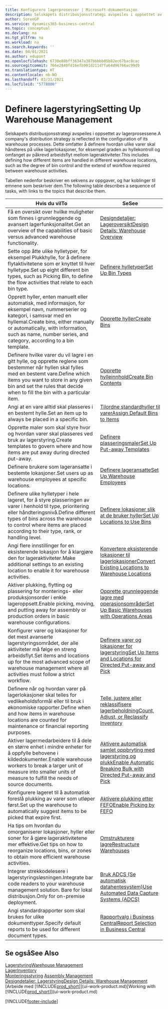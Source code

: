 ```yaml
---
title: Konfigurere lagerprosesser | Microsoft-dokumentasjon
description: Selskapets distribusjonsstrategi avspeiles i oppsettet av lagerprosessene. Dette omfatter å definere hvordan ulike varer skal håndteres på ulike lagerlokasjoner, for eksempel graden av hyllekontroll og omfanget av påkrevd arbeidsflyt mellom lageraktiviteter.
author: SorenGP
ms.service: dynamics365-business-central
ms.topic: conceptual
ms.devlang: na
ms.tgt_pltfrm: na
ms.workload: na
ms.search.keywords: ''
ms.date: 04/01/2021
ms.author: edupont
ms.openlocfilehash: 6730e88bff36347a387bbbbb05b82ec67bac8cac
ms.sourcegitcommit: 766e2840fd16efb901d211d7fa64d96766ac99d9
ms.translationtype: HT
ms.contentlocale: nb-NO
ms.lasthandoff: 03/31/2021
ms.locfileid: "5778000"
---
```

# <a name="setting-up-warehouse-management"></a><span data-ttu-id="773b4-104">Definere lagerstyring</span><span class="sxs-lookup"><span data-stu-id="773b4-104">Setting Up Warehouse Management</span></span>
<span data-ttu-id="773b4-105">Selskapets distribusjonsstrategi avspeiles i oppsettet av lagerprosessene.</span><span class="sxs-lookup"><span data-stu-id="773b4-105">A company's distribution strategy is reflected in the configuration of its warehouse processes.</span></span> <span data-ttu-id="773b4-106">Dette omfatter å definere hvordan ulike varer skal håndteres på ulike lagerlokasjoner, for eksempel graden av hyllekontroll og omfanget av påkrevd arbeidsflyt mellom lageraktiviteter.</span><span class="sxs-lookup"><span data-stu-id="773b4-106">This includes defining how different items are handled in different warehouse locations, such as the degree of bin control and the extend of workflow required between warehouse activities.</span></span>  

 <span data-ttu-id="773b4-107">Tabellen nedenfor beskriver en sekvens av oppgaver, og har koblinger til emnene som beskriver dem.</span><span class="sxs-lookup"><span data-stu-id="773b4-107">The following table describes a sequence of tasks, with links to the topics that describe them.</span></span>   

|<span data-ttu-id="773b4-108">**Hvis du vil**</span><span class="sxs-lookup"><span data-stu-id="773b4-108">**To**</span></span>|<span data-ttu-id="773b4-109">**Se**</span><span class="sxs-lookup"><span data-stu-id="773b4-109">**See**</span></span>|  
|------------|-------------|  
|<span data-ttu-id="773b4-110">Få en oversikt over hvilke muligheter som finnes i grunnleggende og avansert lagerfunksjonalitet.</span><span class="sxs-lookup"><span data-stu-id="773b4-110">Get an overview of the capabilities of basic versus advanced warehouse functionality.</span></span>|[<span data-ttu-id="773b4-111">Designdetaljer: Lageroversikt</span><span class="sxs-lookup"><span data-stu-id="773b4-111">Design Details: Warehouse Overview</span></span>](design-details-warehouse-overview.md)|  
|<span data-ttu-id="773b4-112">Sette opp åtte ulike hylletyper, for eksempel Plukkhylle, for å definere flytaktivitetene som er knyttet til hver hylletype.</span><span class="sxs-lookup"><span data-stu-id="773b4-112">Set up eight different bin types, such as Picking Bin, to define the flow activities that relate to each bin type.</span></span>|[<span data-ttu-id="773b4-113">Definere hylletyper</span><span class="sxs-lookup"><span data-stu-id="773b4-113">Set Up Bin Types</span></span>](warehouse-how-to-set-up-bin-types.md)|  
|<span data-ttu-id="773b4-114">Opprett hyller, enten manuelt eller automatisk, med informasjon, for eksempel navn, nummerserier og kategori, i samsvar med en hyllemal.</span><span class="sxs-lookup"><span data-stu-id="773b4-114">Create bins, either manually or automatically, with information, such as name, number series, and category, according to a bin template.</span></span>|[<span data-ttu-id="773b4-115">Opprette hyller</span><span class="sxs-lookup"><span data-stu-id="773b4-115">Create Bins</span></span>](warehouse-how-to-create-individual-bins.md)|  
|<span data-ttu-id="773b4-116">Definere hvilke varer du vil lagre i en gitt hylle, og opprette reglene som bestemmer når hyllen skal fylles med en bestemt vare.</span><span class="sxs-lookup"><span data-stu-id="773b4-116">Define which items you want to store in any given bin and set the rules that decide when to fill the bin with a particular item.</span></span>|[<span data-ttu-id="773b4-117">Opprette hylleinnhold</span><span class="sxs-lookup"><span data-stu-id="773b4-117">Create Bin Contents</span></span>](warehouse-how-to-set-up-bin-contents.md)|  
|<span data-ttu-id="773b4-118">Angi at en vare alltid skal plasseres i en bestemt hylle.</span><span class="sxs-lookup"><span data-stu-id="773b4-118">Set an item up to always be placed in a specific bin.</span></span>|[<span data-ttu-id="773b4-119">Tilordne standardhyller til varer</span><span class="sxs-lookup"><span data-stu-id="773b4-119">Assign Default Bins to Items</span></span>](warehouse-how-to-assign-default-bins-to-items.md)|
|<span data-ttu-id="773b4-120">Opprette maler som skal styre hvor og hvordan varer skal plasseres ved bruk av lagerstyring.</span><span class="sxs-lookup"><span data-stu-id="773b4-120">Create templates to govern where and how items are put away during directed put-away.</span></span>|[<span data-ttu-id="773b4-121">Definere plasseringsmaler</span><span class="sxs-lookup"><span data-stu-id="773b4-121">Set Up Put-away Templates</span></span>](warehouse-how-to-set-up-put-away-templates.md)|
|<span data-ttu-id="773b4-122">Definere brukere som lageransatte i bestemte lokasjoner.</span><span class="sxs-lookup"><span data-stu-id="773b4-122">Set users up as warehouse employees at specific locations.</span></span>|[<span data-ttu-id="773b4-123">Definere lageransatte</span><span class="sxs-lookup"><span data-stu-id="773b4-123">Set Up Warehouse Employees</span></span>](warehouse-how-to-set-up-warehouse-employees.md)|
|<span data-ttu-id="773b4-124">Definere ulike hylletyper i hele lageret, for å styre plasseringen av varer i henhold til type, prioritering eller håndteringsnivå.</span><span class="sxs-lookup"><span data-stu-id="773b4-124">Define different types of bins across the warehouse to control where items are placed according to their type, rank, or handling level.</span></span>|[<span data-ttu-id="773b4-125">Definere lokasjoner slik at de bruker hyller</span><span class="sxs-lookup"><span data-stu-id="773b4-125">Set Up Locations to Use Bins</span></span>](warehouse-how-to-set-up-locations-to-use-bins.md)|
|<span data-ttu-id="773b4-126">Angi flere innstillinger for en eksisterende lokasjon for å klargjøre den for lageraktiviteter.</span><span class="sxs-lookup"><span data-stu-id="773b4-126">Make additional settings to an existing location to enable it for warehouse activities.</span></span>|[<span data-ttu-id="773b4-127">Konvertere eksisterende lokasjoner til lagerlokasjoner</span><span class="sxs-lookup"><span data-stu-id="773b4-127">Convert Existing Locations to Warehouse Locations</span></span>](warehouse-how-to-convert-existing-locations-to-warehouse-locations.md)|
|<span data-ttu-id="773b4-128">Aktiver plukking, flytting og plassering for monterings- eller produksjonsorder i enkle lageroppsett.</span><span class="sxs-lookup"><span data-stu-id="773b4-128">Enable picking, moving, and putting away for assembly or production orders in basic warehouse configurations.</span></span>|[<span data-ttu-id="773b4-129">Opprette grunnleggende lagre med operasjonsområder</span><span class="sxs-lookup"><span data-stu-id="773b4-129">Set Up Basic Warehouses with Operations Areas</span></span>](warehouse-how-to-set-up-basic-warehouses-with-operations-areas.md)|  
|<span data-ttu-id="773b4-130">Konfigurer varer og lokasjoner for det mest avanserte lagerstyringsområdet, der alle aktiviteter må følge en streng arbeidsflyt.</span><span class="sxs-lookup"><span data-stu-id="773b4-130">Set items and locations up for the most advanced scope of warehouse management where all activities must follow a strict workflow.</span></span>|[<span data-ttu-id="773b4-131">Definere varer og lokasjoner for lagerstyring</span><span class="sxs-lookup"><span data-stu-id="773b4-131">Set Up Items and Locations for Directed Put-away and Pick</span></span>](warehouse-how-to-set-up-items-for-directed-put-away-and-pick.md)|  
|<span data-ttu-id="773b4-132">Definere når og hvordan varer på lagerlokasjoner skal telles for vedlikeholdsformål eller til bruk i økonomiske rapporter.</span><span class="sxs-lookup"><span data-stu-id="773b4-132">Define when and how items in warehouse locations are counted for maintenance or financial reporting purposes.</span></span>|[<span data-ttu-id="773b4-133">Telle, justere eller reklassifisere lagerbeholdning</span><span class="sxs-lookup"><span data-stu-id="773b4-133">Count, Adjust, or Reclassify Inventory</span></span>](inventory-how-count-adjust-reclassify.md)|
|<span data-ttu-id="773b4-134">Aktiver lagermedarbeidere til å dele en større enhet i mindre enheter for å oppfylle behovene i kildedokumenter.</span><span class="sxs-lookup"><span data-stu-id="773b4-134">Enable warehouse workers to break a larger unit of measure into smaller units of measure to fulfill the needs of source documents.</span></span>|[<span data-ttu-id="773b4-135">Aktivere automatisk samlet oppbryting med lagerstyring og plukk</span><span class="sxs-lookup"><span data-stu-id="773b4-135">Enable Automatic Breaking Bulk with Directed Put-away and Pick</span></span>](warehouse-enable-automatic-breaking-bulk-with-directed-put-away-and-pick.md)|  
|<span data-ttu-id="773b4-136">Konfigurere lageret til å automatisk foreslå plukking av varer som utløper først.</span><span class="sxs-lookup"><span data-stu-id="773b4-136">Set up the warehouse to automatically suggest items to be picked that expire first.</span></span>|[<span data-ttu-id="773b4-137">Aktivere plukking etter FEFO</span><span class="sxs-lookup"><span data-stu-id="773b4-137">Enable Picking by FEFO</span></span>](warehouse-picking-by-fefo.md)|
|<span data-ttu-id="773b4-138">Ha tips om hvordan du omorganiserer lokasjoner, hyller eller soner for å gjøre lageraktivitetene mer effektive.</span><span class="sxs-lookup"><span data-stu-id="773b4-138">Get tips on how to reorganize locations, bins, or zones to obtain more efficient warehouse activities.</span></span>|[<span data-ttu-id="773b4-139">Omstrukturere lagre</span><span class="sxs-lookup"><span data-stu-id="773b4-139">Restructure Warehouses</span></span>](warehouse-how-to-restructure-warehouses.md)|
|<span data-ttu-id="773b4-140">Integrer strekkodelesere i lagerstyringsløsningen.</span><span class="sxs-lookup"><span data-stu-id="773b4-140">Integrate bar code readers to your warehouse management solution.</span></span> <span data-ttu-id="773b4-141">Bare for lokal distribusjon.</span><span class="sxs-lookup"><span data-stu-id="773b4-141">Only for on-premise deployment.</span></span>|[<span data-ttu-id="773b4-142">Bruk ADCS (Se automatisk datahentesystem)</span><span class="sxs-lookup"><span data-stu-id="773b4-142">Use Automated Data Capture Systems (ADCS)</span></span>](warehouse-use-automated-data-capture-systems-adcs.md)|
|<span data-ttu-id="773b4-143">Angi standardrapporter som skal brukes for ulike dokumenttyper.</span><span class="sxs-lookup"><span data-stu-id="773b4-143">Specify default reports to be used for different document types.</span></span>|[<span data-ttu-id="773b4-144">Rapportvalg i Business Central</span><span class="sxs-lookup"><span data-stu-id="773b4-144">Report Selection in Business Central</span></span>](across-report-selections.md)|

## <a name="see-also"></a><span data-ttu-id="773b4-145">Se også</span><span class="sxs-lookup"><span data-stu-id="773b4-145">See Also</span></span>  
[<span data-ttu-id="773b4-146">Lagerstyring</span><span class="sxs-lookup"><span data-stu-id="773b4-146">Warehouse Management</span></span>](warehouse-manage-warehouse.md)  
[<span data-ttu-id="773b4-147">Lager</span><span class="sxs-lookup"><span data-stu-id="773b4-147">Inventory</span></span>](inventory-manage-inventory.md)  
<span data-ttu-id="773b4-148">[Monteringsstyring](assembly-assemble-items.md)  </span><span class="sxs-lookup"><span data-stu-id="773b4-148">[Assembly Management](assembly-assemble-items.md)  </span></span>  
[<span data-ttu-id="773b4-149">Designdetaljer: Lagerstyring</span><span class="sxs-lookup"><span data-stu-id="773b4-149">Design Details: Warehouse Management</span></span>](design-details-warehouse-management.md)  
<span data-ttu-id="773b4-150">[Arbeide med [!INCLUDE[prod_short](includes/prod_short.md)]](ui-work-product.md)</span><span class="sxs-lookup"><span data-stu-id="773b4-150">[Working with [!INCLUDE[prod_short](includes/prod_short.md)]](ui-work-product.md)</span></span>


[!INCLUDE[footer-include](includes/footer-banner.md)]
